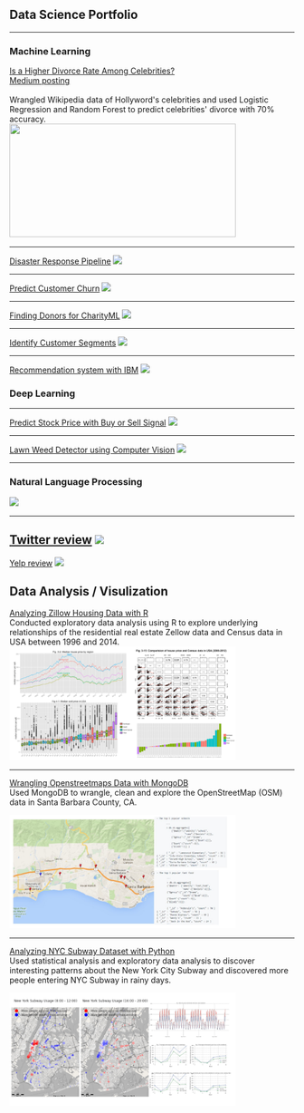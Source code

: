 ## Data Science Portfolio 

---

### Machine Learning

[Is a Higher Divorce Rate Among Celebrities?](https://github.com/cyuancheng/BlogPost_Celebrity_Divorce)
<br>[Medium posting](https://medium.com/@cyuancheng/is-a-high-divorce-rate-among-celebrities-b87a9b9bdf28)<br>
<br>Wrangled Wikipedia data of Hollyword's celebrities and used Logistic Regression and Random Forest to predict celebrities' divorce with 70% accuracy.<br>
<img src="images/photo_divoice.png" width="400" height="200">

---
[Disaster Response Pipeline](/Project_2)
<img src="images/dummy_thumbnail.jpg?raw=true"/>

---
[Predict Customer Churn](/Project_3)
<img src="images/dummy_thumbnail.jpg?raw=true"/>

---
[Finding Donors for CharityML](/Project_3)
<img src="images/dummy_thumbnail.jpg?raw=true"/>

---
[Identify Customer Segments](/Project_3)
<img src="images/dummy_thumbnail.jpg?raw=true"/>

---
[Recommendation system with IBM](/Project_3)
<img src="images/dummy_thumbnail.jpg?raw=true"/>


### Deep Learning
---
[Predict Stock Price with Buy or Sell Signal](/Project_4)
<img src="images/dummy_thumbnail.jpg?raw=true"/>

---
[Lawn Weed Detector using Computer Vision](/Project_5)
<img src="images/dummy_thumbnail.jpg?raw=true"/>

---
### Natural Language Processing

[](/Project_6)
<img src="images/dummy_thumbnail.jpg?raw=true"/>

---
[Twitter review](/Project_7)
<img src="images/dummy_thumbnail.jpg?raw=true"/>
---
[Yelp review](/Project_7)
<img src="images/dummy_thumbnail.jpg?raw=true"/>

## Data Analysis / Visulization

[Analyzing Zillow Housing Data with R](http://rpubs.com/cyuancheng/ZillowHousing)
<br>Conducted exploratory data analysis using R to explore underlying relationships of the residential real estate Zellow data and Census data in USA between 1996 and 2014.<br>
<img src="images/photo_zillow.png" width="400" height="200">

---
[Wrangling Openstreetmaps Data with MongoDB](https://github.com/cyuancheng/Data-Wrangle-Openstreetmaps-Data/)
<br>Used MongoDB to wrangle, clean and explore the OpenStreetMap (OSM) data in Santa Barbara County, CA.<br>

<img src="images/photo_mongodb.jpg" width="400" height="200">

---
[Analyzing NYC Subway Dataset with Python](https://nbviewer.jupyter.org/github/cyuancheng/Intro-Data-Science/blob/master/AnalyzingNYCSubwayDataset.ipynb)
<br>Used statistical analysis and exploratory data analysis to discover interesting patterns about the New York City Subway and discovered more people entering NYC Subway in rainy days.<br>

<img src="images/photo_nyc.png" width="400" height="200">




